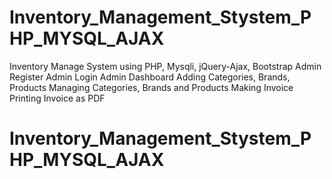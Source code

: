 # Inventory_Management_Stystem_PHP_MYSQL_AJAX
Inventory Manage System using PHP, Mysqli, jQuery-Ajax, Bootstrap Admin Register Admin Login Admin Dashboard Adding Categories, Brands, Products Managing Categories, Brands and Products Making Invoice  Printing Invoice as PDF
# Inventory_Management_Stystem_PHP_MYSQL_AJAX
